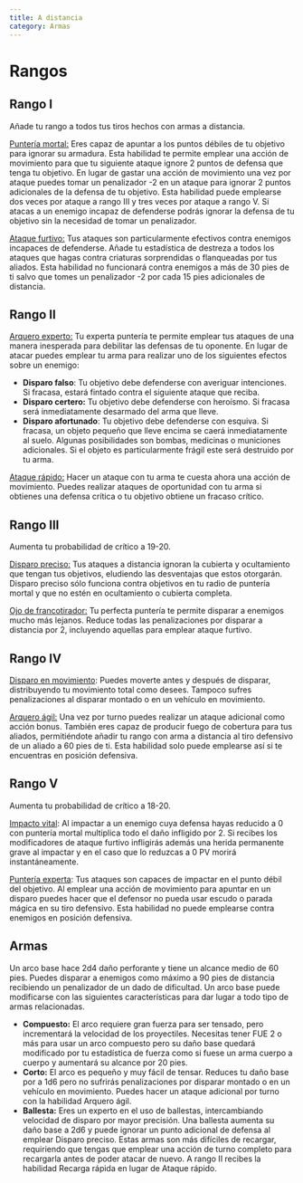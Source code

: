 ```yaml
---
title: A distancia
category: Armas
---
```


# Rangos

## Rango I 

Añade tu rango a todos tus tiros hechos con armas a distancia.

<u>Puntería mortal:</u> Eres capaz de apuntar a los puntos débiles de tu objetivo para ignorar su armadura. Esta habilidad te permite emplear una acción de movimiento para que tu siguiente ataque ignore 2 puntos de defensa que tenga tu objetivo. En lugar de gastar una acción de movimiento una vez por ataque puedes tomar un penalizador -2 en un ataque para ignorar 2 puntos adicionales de la defensa de tu objetivo. Esta habilidad puede emplearse dos veces por ataque a rango III y tres veces por ataque a rango V. Si atacas a un enemigo incapaz de defenderse podrás ignorar la defensa de tu objetivo sin la necesidad de tomar un penalizador.

<u>Ataque furtivo:</u> Tus ataques son particularmente efectivos contra enemigos incapaces de defenderse. Añade tu estadística de destreza a todos los ataques que hagas contra criaturas sorprendidas o flanqueadas por tus aliados. Esta habilidad no funcionará contra enemigos a más de 30 pies de ti salvo que tomes un penalizador -2 por cada 15 pies adicionales de distancia.

## Rango II

<u>Arquero experto:</u> Tu experta puntería te permite emplear tus ataques de una manera inesperada para debilitar las defensas de tu oponente. En lugar de atacar puedes emplear tu arma para realizar uno de los siguientes efectos sobre un enemigo:

- **Disparo falso**: Tu objetivo debe defenderse con averiguar intenciones. Si fracasa, estará fintado contra el siguiente ataque que reciba.
- **Disparo certero:** Tu objetivo debe defenderse con heroísmo. Si fracasa será inmediatamente desarmado del arma que lleve.
- **Disparo afortunado**: Tu objetivo debe defenderse con esquiva. Si fracasa, un objeto pequeño que lleve encima se caerá inmediatamente al suelo. Algunas posibilidades son bombas, medicinas o municiones adicionales. Si el objeto es particularmente frágil este será destruido por tu arma.

<u>Ataque rápido:</u> Hacer un ataque con tu arma te cuesta ahora una acción de movimiento. Puedes realizar ataques de oportunidad con tu arma si obtienes una defensa crítica o tu objetivo obtiene un fracaso crítico.

## Rango III 

Aumenta tu probabilidad de crítico a 19-20.

<u>Disparo preciso:</u> Tus ataques a distancia ignoran la cubierta y ocultamiento que tengan tus objetivos, eludiendo las desventajas que estos otorgarán. Disparo preciso sólo funciona contra objetivos en tu radio de puntería mortal y que no estén en ocultamiento o cubierta completa.

<u>Ojo de francotirador:</u> Tu perfecta puntería te permite disparar a enemigos mucho más lejanos. Reduce todas las penalizaciones por disparar a distancia por 2, incluyendo aquellas para emplear ataque furtivo. 

## Rango IV

<u>Disparo en movimiento</u>: Puedes moverte antes y después de disparar, distribuyendo tu movimiento total como desees. Tampoco sufres penalizaciones al disparar montado o en un vehículo en movimiento.

<u>Arquero ágil:</u> Una vez por turno puedes realizar un ataque adicional como acción bonus. También eres capaz de producir fuego de cobertura para tus aliados, permitiéndote añadir tu rango con arma a distancia al tiro defensivo de un aliado a 60 pies de ti. Esta habilidad solo puede emplearse así si te encuentras en posición defensiva.

## Rango V

Aumenta tu probabilidad de crítico a 18-20.

<u>Impacto vital</u>: Al impactar a un enemigo cuya defensa hayas reducido a 0 con puntería mortal multiplica todo el daño infligido por 2. Si recibes los modificadores de ataque furtivo infligirás además una herida permanente grave al impactar y en el caso que lo reduzcas a 0 PV morirá instantáneamente.

<u>Puntería experta</u>: Tus ataques son capaces de impactar en el punto débil del objetivo. Al emplear una acción de movimiento para apuntar en un disparo puedes hacer que el defensor no pueda usar escudo o parada mágica en su tiro defensivo. Esta habilidad no puede emplearse contra enemigos en posición defensiva.

## Armas

Un arco base hace 2d4 daño perforante y tiene un alcance medio de 60 pies. Puedes disparar a enemigos como máximo a 90 pies de distancia recibiendo un penalizador de un dado de dificultad. Un arco base puede modificarse con las siguientes características para dar lugar a todo tipo de armas relacionadas.

- **Compuesto:** El arco requiere gran fuerza para ser tensado, pero incrementará la velocidad de los proyectiles. Necesitas tener FUE 2 o más para usar un arco compuesto pero su daño base quedará modificado por tu estadística de fuerza como si fuese un arma cuerpo a cuerpo y aumentará su alcance por 20 pies. 
- **Corto:** El arco es pequeño y muy fácil de tensar. Reduces tu daño base por a 1d6 pero no sufrirás penalizaciones por disparar montado o en un vehículo en movimiento. Puedes hacer un ataque adicional por turno con la habilidad Arquero ágil.
- **Ballesta:** Eres un experto en el uso de ballestas, intercambiando velocidad de disparo por mayor precisión. Una ballesta aumenta su daño base a 2d6 y puede ignorar un punto adicional de defensa al emplear Disparo preciso. Estas armas son más difíciles de recargar, requiriendo que tengas que emplear una acción de turno completo para recargarla antes de poder atacar de nuevo. A rango II recibes la habilidad Recarga rápida en lugar de Ataque rápido.